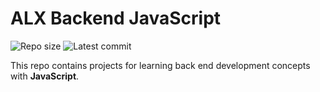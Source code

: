 # ALX Backend JavaScript

![Repo size](https://img.shields.io/github/repo-size/uka-amaka/alx-backend-javascript)
![Latest commit](https://img.shields.io/github/last-commit/uka-amaka/alx-backend-javascript/master?style=round-square)

This repo contains projects for learning back end development concepts with __JavaScript__.

